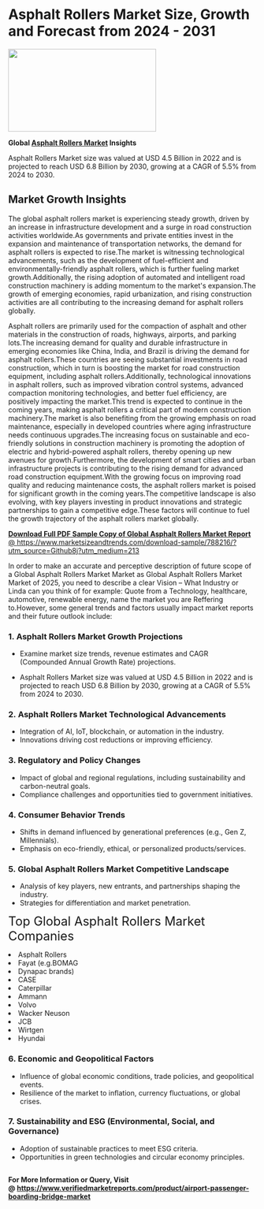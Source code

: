 <H1>Asphalt Rollers Market Size, Growth and Forecast from 2024 - 2031</H1><img class="aligncenter size-medium wp-image-584254" src="https://thirdeyenews.in/wp-content/uploads/2024/09/Global-Market-Research-300x168.jpeg" alt="" width="300" height="168" /><p><strong>Global&nbsp;<a href="https://www.marketsizeandtrends.com/download-sample/788216/?utm_source=Github8j?utm_medium=213">Asphalt Rollers Market</a> Insights</strong></p><p>Asphalt Rollers Market size was valued at USD 4.5 Billion in 2022 and is projected to reach USD 6.8 Billion by 2030, growing at a CAGR of 5.5% from 2024 to 2030.</p><p><h2>Market Growth Insights</h2> <p>The global asphalt rollers market is experiencing steady growth, driven by an increase in infrastructure development and a surge in road construction activities worldwide.As governments and private entities invest in the expansion and maintenance of transportation networks, the demand for asphalt rollers is expected to rise.The market is witnessing technological advancements, such as the development of fuel-efficient and environmentally-friendly asphalt rollers, which is further fueling market growth.Additionally, the rising adoption of automated and intelligent road construction machinery is adding momentum to the market's expansion.The growth of emerging economies, rapid urbanization, and rising construction activities are all contributing to the increasing demand for asphalt rollers globally.</p> <p><a href="#"></a></p> <p>Asphalt rollers are primarily used for the compaction of asphalt and other materials in the construction of roads, highways, airports, and parking lots.The increasing demand for quality and durable infrastructure in emerging economies like China, India, and Brazil is driving the demand for asphalt rollers.These countries are seeing substantial investments in road construction, which in turn is boosting the market for road construction equipment, including asphalt rollers.Additionally, technological innovations in asphalt rollers, such as improved vibration control systems, advanced compaction monitoring technologies, and better fuel efficiency, are positively impacting the market.This trend is expected to continue in the coming years, making asphalt rollers a critical part of modern construction machinery.The market is also benefiting from the growing emphasis on road maintenance, especially in developed countries where aging infrastructure needs continuous upgrades.The increasing focus on sustainable and eco-friendly solutions in construction machinery is promoting the adoption of electric and hybrid-powered asphalt rollers, thereby opening up new avenues for growth.Furthermore, the development of smart cities and urban infrastructure projects is contributing to the rising demand for advanced road construction equipment.With the growing focus on improving road quality and reducing maintenance costs, the asphalt rollers market is poised for significant growth in the coming years.The competitive landscape is also evolving, with key players investing in product innovations and strategic partnerships to gain a competitive edge.These factors will continue to fuel the growth trajectory of the asphalt rollers market globally.</p> <p><a href="#"></p><p><span class=""><strong>Download Full PDF Sample Copy of Global Asphalt Rollers Market Report</strong> @ <a href="https://www.marketsizeandtrends.com/download-sample/788216/?utm_source=Github8j?utm_medium=213" target="_blank">https://www.marketsizeandtrends.com/download-sample/788216/?utm_source=Github8j?utm_medium=213</a></span></p><p>In order to make an accurate and perceptive description of future scope of a Global&nbsp;Asphalt Rollers Market Market as Global&nbsp;Asphalt Rollers Market Market of 2025, you need to describe a clear Vision &ndash; What Industry or Linda can you think of for example: Quote from a Technology, healthcare, automotive, renewable energy, name the market you are Reffering to.However, some general trends and factors usually impact market reports and their future outlook include:</p><h3>1.&nbsp;<strong>Asphalt Rollers Market Growth Projections</strong></h3><ul><li>Examine market size trends, revenue estimates and CAGR (Compounded Annual Growth Rate) projections.</li><li><p>Asphalt Rollers Market size was valued at USD 4.5 Billion in 2022 and is projected to reach USD 6.8 Billion by 2030, growing at a CAGR of 5.5% from 2024 to 2030.</p></li></ul><h3>2.&nbsp;<strong>Asphalt Rollers Market Technological Advancements</strong></h3><ul><li>Integration of AI, IoT, blockchain, or automation in the industry.</li><li>Innovations driving cost reductions or improving efficiency.</li></ul><h3>3.&nbsp;<strong>Regulatory and Policy Changes</strong></h3><ul><li>Impact of global and regional regulations, including sustainability and carbon-neutral goals.</li><li>Compliance challenges and opportunities tied to government initiatives.</li></ul><h3>4.&nbsp;<strong>Consumer Behavior Trends</strong></h3><ul><li>Shifts in demand influenced by generational preferences (e.g., Gen Z, Millennials).</li><li>Emphasis on eco-friendly, ethical, or personalized products/services.</li></ul><h3>5.&nbsp;<strong>Global Asphalt Rollers Market Competitive Landscape</strong></h3><ul><li>Analysis of key players, new entrants, and partnerships shaping the industry.</li><li>Strategies for differentiation and market penetration.</li></ul><p data-pm-slice="1 1 []"><span style="color: inherit; font-family: inherit; font-size: 25px;">Top Global Asphalt Rollers Market Companies</span></p><div class="" data-test-id=""><p><li>Asphalt Rollers</li><li> Fayat (e.g.BOMAG</li><li> Dynapac brands)</li><li> CASE</li><li> Caterpillar</li><li> Ammann</li><li> Volvo</li><li> Wacker Neuson</li><li> JCB</li><li> Wirtgen</li><li> Hyundai</li></p></div><h3>6.&nbsp;<strong>Economic and Geopolitical Factors</strong></h3><ul><li>Influence of global economic conditions, trade policies, and geopolitical events.</li><li>Resilience of the market to inflation, currency fluctuations, or global crises.</li></ul><h3>7.&nbsp;<strong>Sustainability and ESG (Environmental, Social, and Governance)</strong></h3><ul><li>Adoption of sustainable practices to meet ESG criteria.</li><li>Opportunities in green technologies and circular economy principles.</li></ul><h2><strong style="font-size: 14px;">For More Information or Query, Visit @&nbsp;</strong><a style="background-color: #ffffff; font-size: 14px;" href="https://www.marketsizeandtrends.com/report/asphalt-rollers-market/" target="_blank">https://www.verifiedmarketreports.com/product/airport-passenger-boarding-bridge-market</a></h2>